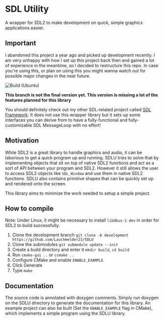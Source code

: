 # SDL Utility
A wrapper for SDL2 to make development on quick, simple graphics applications easier.

## Important
I abandoned this project a year ago and picked up development recently. 
I am very unhappy with how I set up this project back then and gained a lot of experience in the meantime,
so I decided to restructure this repo. In case you're using this, or plan on using this you might wanna
watch out for possible major changes in the near future.

![Build (Ubuntu)](https://github.com/Lauchmelder23/SDLU/workflows/Build%20(Ubuntu)/badge.svg)

**This branch is not the final version yet. This version is missing a lot of the features planned for this library**

You should definitely check out my other SDL-related project called [SDL Framework](https://github.com/Lauchmelder23/SDLFramework). It does not use this wrapper library but it sets up some interfaces you can derive from to have a fully-functional and fully-customizable SDL MessageLoop with no effort!

## Motivation
While SDL2 is a great library to handle graphics and audio, it can be laborious to get a quick program up and running. SDLU tries to solve that by implementing objects that sit on top of native SDL2 functions and act as a sort of API between your program and SDL2. However it still allows the user to access SDL2 objects like `SDL_Window` and use them in native SDL2 functions. SDLU also contains primitive shapes that can be quickly set up and rendered onto the screen.

This library aims to minimize the work needed to setup a simple project.

## How to compile
Note: Under Linux, it might be necessary to install `libdbus-1-dev` in order for SDL2 to build successfully.

1. Clone the development branch `git clone -b development https://github.com/Lauchmelder23/SDLU`
2. Clone the submodules `git submodule update --init`
3. Create a build directory and enter it `mkdir build`, `cd build`
4. Run `cmake-gui ..` or `ccmake ..`
5. Configure CMake and enable `ENABLE_EXAMPLE`
6. Click Generate
7. Type `make`

## Documentation
The source code is annotated with doxygen comments. Simply run doxygen on the SDLU directory to generate the documentation for this library. An example project can also be built (Set the `ENABLE_EXAMPLE` flag in CMake), which implements a simple program using the SDLU library.
